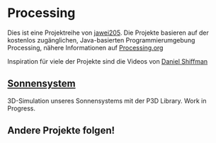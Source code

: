 # Processing
Dies ist eine Projektreihe von [jawei205](https://github.com/jawei205). Die Projekte basieren auf der kostenlos zugänglichen, Java-basierten Programmierumgebung Processing, nähere Informationen auf [Processing.org](https://processing.org)

Inspiration für viele der Projekte sind die Videos von [Daniel Shiffman](https://youtube.com/user/shiffman)

## [Sonnensystem](https://github.com/jawei205/Processing/tree/master/sonnensystem)
3D-Simulation unseres Sonnensystems mit der P3D Library. Work in Progress.

## Andere Projekte folgen!
